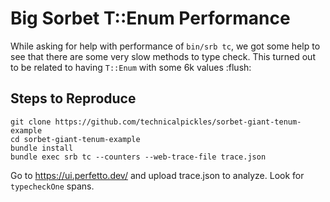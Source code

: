 

# Big Sorbet T::Enum Performance

While asking for help with performance of `bin/srb tc`, we got some help to see that there are some very slow methods to type check. This turned out to be related to having `T::Enum` with some 6k values :flush: 



## Steps to Reproduce

```
git clone https://github.com/technicalpickles/sorbet-giant-tenum-example
cd sorbet-giant-tenum-example
bundle install
bundle exec srb tc --counters --web-trace-file trace.json
```

Go to https://ui.perfetto.dev/ and upload trace.json to analyze. Look for `typecheckOne` spans.
